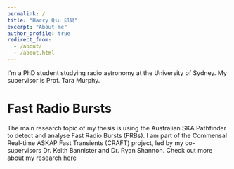 ```yaml
---
permalink: /
title: "Harry Qiu 邱昊"
excerpt: "About me"
author_profile: true
redirect_from: 
  - /about/
  - /about.html
---
```


I'm a PhD student studying radio astronomy at the University of Sydney. My supervisor is Prof. Tara Murphy.

Fast Radio Bursts
======
The main research topic of my thesis is using the Australian SKA Pathfinder to detect and analyse Fast Radio Bursts (FRBs). I am part of the Commensal Real-time ASKAP Fast Transients (CRAFT) project, led by my co-supervisors Dr. Keith Bannister and Dr. Ryan Shannon.
Check out more about my research [here](/_pages/research.md)

